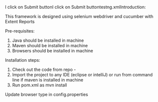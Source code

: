 I click on Submit buttonI click on Submit buttontestng.xmlIntroduction:

This framework is designed using selenium webdriver and cucumber with Extent Reports

Pre-requisites:
1. Java should be installed in machine
2. Maven should be installed in machine
3. Browsers should be installed in machine

Installation steps:
1. Check out the code from repo - 
2. Import the project to any IDE (eclipse or intelliJ) or run from command line if maven is installed in machine
3. Run pom.xml as mvn install

Update browser type in config.properties
